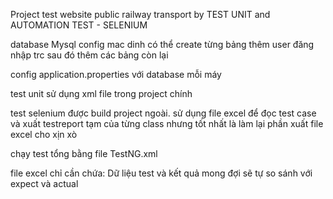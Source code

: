 Project test website public railway transport by TEST UNIT and AUTOMATION TEST - SELENIUM

database Mysql config mac dinh có thể create từng bảng thêm user đăng nhập trc sau đó thêm các bảng còn lại


config application.properties với database mỗi máy

test unit sử dụng xml file trong project chính

test selenium được build project ngoài. sử dụng file excel để đọc test case và xuất testreport tạm của từng class nhưng tốt nhất là làm lại phần xuất file excel cho xịn xò

chạy test tổng bằng file TestNG.xml

file excel chỉ cần chứa: Dữ liệu test và kết quả mong đợi sẽ tự so sánh với expect và actual



